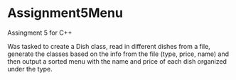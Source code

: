 # Assignment5Menu
 Assingment 5 for C++

Was tasked to create a Dish class, read in different dishes from a file, generate the classes based on the info from the file (type, price, name) and then output a sorted menu with the name and price of each dish organized under the type.
